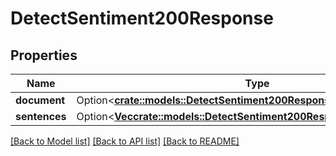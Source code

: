 # DetectSentiment200Response

## Properties

Name | Type | Description | Notes
------------ | ------------- | ------------- | -------------
**document** | Option<[**crate::models::DetectSentiment200ResponseDocument**](detectSentiment_200_response_document.md)> |  | [optional]
**sentences** | Option<[**Vec<crate::models::DetectSentiment200ResponseSentencesInner>**](detectSentiment_200_response_sentences_inner.md)> |  | [optional]

[[Back to Model list]](../README.md#documentation-for-models) [[Back to API list]](../README.md#documentation-for-api-endpoints) [[Back to README]](../README.md)


